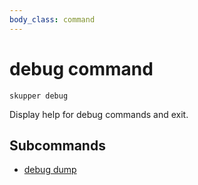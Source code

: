 ```yaml
---
body_class: command
---
```


# debug command

<section>

`skupper debug`

Display help for debug commands and exit.

</section>

<section>

## Subcommands

- [debug dump]({{site_prefix}}/commands/debug-dump.html)
</section>
